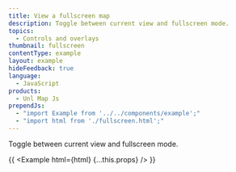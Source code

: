 ```yaml
---
title: View a fullscreen map
description: Toggle between current view and fullscreen mode.
topics:
  - Controls and overlays
thumbnail: fullscreen
contentType: example
layout: example
hideFeedback: true
language:
  - JavaScript
products:
  - Unl Map Js
prependJs:
  - "import Example from '../../components/example';"
  - "import html from './fullscreen.html';"
---
```


Toggle between current view and fullscreen mode.

{{ <Example html={html} {...this.props} /> }}
